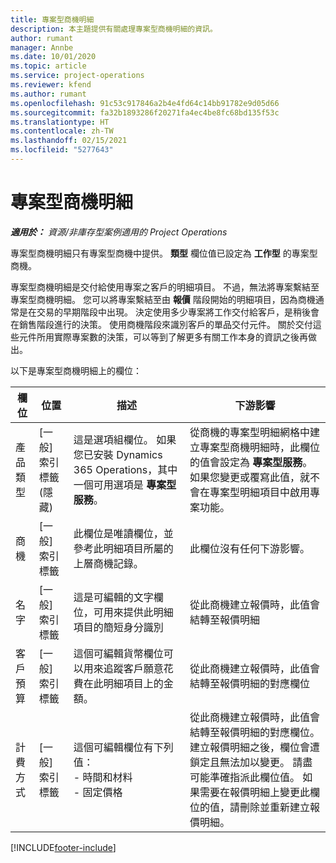 ```yaml
---
title: 專案型商機明細
description: 本主題提供有關處理專案型商機明細的資訊。
author: rumant
manager: Annbe
ms.date: 10/01/2020
ms.topic: article
ms.service: project-operations
ms.reviewer: kfend
ms.author: rumant
ms.openlocfilehash: 91c53c917846a2b4e4fd64c14bb91782e9d05d66
ms.sourcegitcommit: fa32b1893286f20271fa4ec4be8fc68bd135f53c
ms.translationtype: HT
ms.contentlocale: zh-TW
ms.lasthandoff: 02/15/2021
ms.locfileid: "5277643"
---
```

# <a name="project-based-opportunity-lines"></a>專案型商機明細

_**適用於：** 資源/非庫存型案例適用的 Project Operations_


專案型商機明細只有專案型商機中提供。 **類型** 欄位值已設定為 **工作型** 的專案型商機。

專案型商機明細是交付給使用專案之客戶的明細項目。 不過，無法將專案繫結至專案型商機明細。 您可以將專案繫結至由 **報價** 階段開始的明細項目，因為商機通常是在交易的早期階段中出現。 決定使用多少專案將工作交付給客戶，是稍後會在銷售階段進行的決策。 使用商機階段來識別客戶的單品交付元件。 關於交付這些元件所用實際專案數的決策，可以等到了解更多有關工作本身的資訊之後再做出。

以下是專案型商機明細上的欄位：

| **欄位** | **位置** | **描述** | **下游影響** |
| --- | --- | --- | --- |
| 產品類型 | [一般] 索引標籤 (隱藏) | 這是選項組欄位。 如果您已安裝 Dynamics 365 Operations，其中一個可用選項是 **專案型服務**。  | 從商機的專案型明細網格中建立專案型商機明細時，此欄位的值會設定為 **專案型服務**。 <br> 如果您變更或覆寫此值，就不會在專案型明細項目中啟用專案功能。 |
| 商機​​ | [一般] 索引標籤 | 此欄位是唯讀欄位，並參考此明細項目所屬的上層商機記錄。 | 此欄位沒有任何下游影響。 |
| 名字 | [一般] 索引標籤 | 這是可編輯的文字欄位，可用來提供此明細項目的簡短身分識別 | 從此商機建立報價時，此值會結轉至報價明細 |
| 客戶預算 | [一般] 索引標籤 | 這個可編輯貨幣欄位可以用來追蹤客戶願意花費在此明細項目上的金額。 | 從此商機建立報價時，此值會結轉至報價明細的對應欄位 |
| 計費方式 | [一般] 索引標籤 | 這個可編輯欄位有下列值：</br>- 時間和材料</br>- 固定價格 | 從此商機建立報價時，此值會結轉至報價明細的對應欄位。 建立報價明細之後，欄位會遭鎖定且無法加以變更。 請盡可能準確指派此欄位值。 如果需要在報價明細上變更此欄位的值，請刪除並重新建立報價明細。 |


[!INCLUDE[footer-include](../includes/footer-banner.md)]